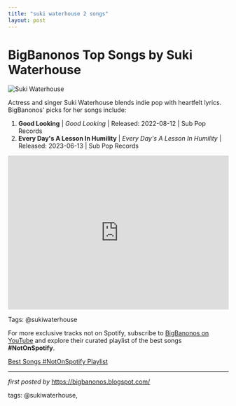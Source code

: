 ```yaml
---
title: "suki waterhouse 2 songs"
layout: post
---
```

<h1>BigBanonos Top Songs by Suki Waterhouse</h1>
<img src="https://i.ytimg.com/vi/bkTqDN26efA/hq720.jpg?sqp=-oaymwEhCK4FEIIDSFryq4qpAxMIARUAAAAAGAElAADIQj0AgKJD&rs=AOn4CLB0uAoAIik7OR5u5AypY3lAqkAZFg" alt="Suki Waterhouse"> <p>Actress and singer Suki Waterhouse blends indie pop with heartfelt lyrics. BigBanonos' picks for her songs include:</p> <ol> <li><strong>Good Looking</strong> | <em>Good Looking</em> | Released: 2022-08-12 | Sub Pop Records</li> <li><strong>Every Day's A Lesson In Humility</strong> | <em>Every Day's A Lesson In Humility</em> | Released: 2023-06-13 | Sub Pop Records</li>
</ol> <div> <iframe src="https://open.spotify.com/embed/playlist/6vItDk97CULhU8nAvq4HTt?utm_source=generator" width="100%" height="352" frameborder="0" allow="autoplay; clipboard-write; encrypted-media; fullscreen; picture-in-picture" loading="lazy"></iframe>
</div>
<p>Tags: @sukiwaterhouse</p>


<!--Subscribe and Playlist Links-->
<div>
    <p>For more exclusive tracks not on Spotify, subscribe to <a href="https://www.youtube.com/@BigBanonos" target="_blank">BigBanonos on YouTube</a> and explore their curated playlist of the best songs <strong>#NotOnSpotify</strong>.</p>
    <p><a href="https://www.youtube.com/playlist?list=PLtuNtuTatqI0kFahUCbtbfenC_ET5O_tr" target="_blank">Best Songs #NotOnSpotify Playlist<br /></a></p></div>

<hr />

<p><em>first posted by</em> <a href="https://bigbanonos.blogspot.com/" rel="noopener" target="_new">https://bigbanonos.blogspot.com/</a></p>

<p>tags: @sukiwaterhouse,</p>
